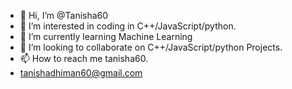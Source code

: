 - 👋 Hi, I’m @Tanisha60
- 👀 I’m interested in coding in C++/JavaScript/python.
- 🌱 I’m currently learning Machine Learning
- 💞️ I’m looking to collaborate on C++/JavaScript/python Projects.
- 📫 How to reach me tanisha60.
- tanishadhiman60@gmail.com

<!---
Tanisha60/Tanisha60 is a ✨ special ✨ repository because its `README.md` (this file) appears on your GitHub profile.
You can click the Preview link to take a look at your changes.
--->
